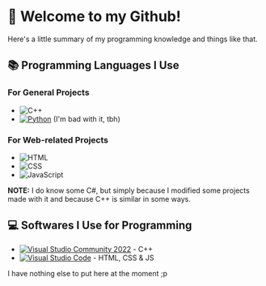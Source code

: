 # 👋 Welcome to my Github!
Here's a little summary of my programming knowledge and things like that.

## 📚 Programming Languages I Use

### For General Projects
- <img alt="C++" src="https://img.shields.io/badge/C%2B%2B-4183c4?logo=c%2B%2B&logoColor=white">
- <a href="https://www.python.org/downloads/"><img alt="Python" src="https://img.shields.io/badge/Python-14354C.svg?logo=python&logoColor=white"></a> (I'm bad with it, tbh)

### For Web-related Projects
- <img alt="HTML" src="https://img.shields.io/badge/HTML-E34F26.svg?logo=html5&logoColor=white">
- <img alt="CSS" src="https://img.shields.io/badge/CSS-1572B6.svg?logo=css3&logoColor=white">
- <img alt="JavaScript" src="https://img.shields.io/badge/JavaScript-F7DF1E.svg?logo=javascript&logoColor=white">

**NOTE:** I do know some C#, but simply because I modified some projects made with it and because C++ is similar in some ways.


## 💻 Softwares I Use for Programming

- <a href="https://visualstudio.microsoft.com/vs/community/"><img alt="Visual Studio Community 2022" src="https://img.shields.io/badge/Visual%20Studio%20Community%202022-a175d9?logo=visual%20studio"></a> - C++
- <a href="https://code.visualstudio.com/"><img alt="Visual Studio Code" src="https://img.shields.io/badge/Visual%20Studio%20Code-0078d7.svg?logo=visual-studio-code&logoColor=white"></a> - HTML, CSS & JS

I have nothing else to put here at the moment ;p